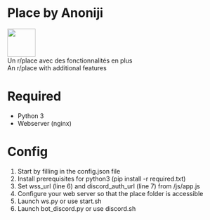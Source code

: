 # Place by Anoniji

<img src="https://raw.github.com/Anoniji/place/main/img/favicon.png" height="64px" />

<div>Un r/place avec des fonctionnalités en plus</div>
<div>An r/place with additional features</div>

# Required

- Python 3
- Webserver (nginx)

# Config

1. Start by filling in the config.json file
2. Install prerequisites for python3 (pip install -r required.txt)
3. Set wss_url (line 6) and discord_auth_url (line 7) from /js/app.js
4. Configure your web server so that the place folder is accessible
5. Launch ws.py or use start.sh
6. Launch bot_discord.py or use discord.sh

